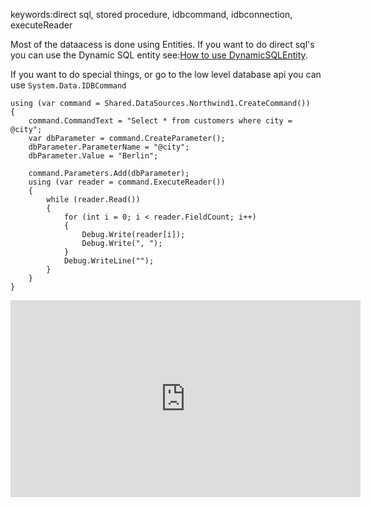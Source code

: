 ﻿keywords:direct sql, stored procedure, idbcommand, idbconnection, executeReader

Most of the dataacess is done using Entities. If you want to do direct sql's you can use the Dynamic SQL entity see:[How to use DynamicSQLEntity](/dynamic-sql-entity.html).

If you want to do special things, or go to the low level database api you can use `System.Data.IDBCommand`


```csdiff
using (var command = Shared.DataSources.Northwind1.CreateCommand())
{
    command.CommandText = "Select * from customers where city = @city";
    var dbParameter = command.CreateParameter();
    dbParameter.ParameterName = "@city";
    dbParameter.Value = "Berlin";
                    
    command.Parameters.Add(dbParameter);
    using (var reader = command.ExecuteReader())
    {
        while (reader.Read())
        {
            for (int i = 0; i < reader.FieldCount; i++)
            {
                Debug.Write(reader[i]);
                Debug.Write(", ");
            }
            Debug.WriteLine("");
        }
    }
}
```
<iframe width="560" height="315" src="https://www.youtube.com/embed/Nahq4S73UeU" frameborder="0" allowfullscreen></iframe>